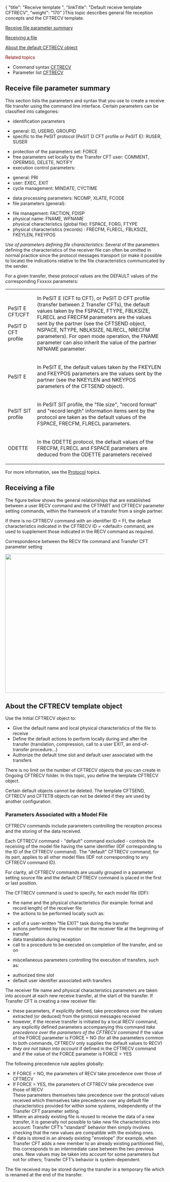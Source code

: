 {
    "title": "Receive template ",
    "linkTitle": "Default receive template CFTRECV",
    "weight": "170"
}This topic describes general file reception concepts and the
CFTRECV template.

[Receive
file parameter summary](#Receive_file_parameter_summary) 

[Receiving
a file](#Receiving_a_File)

[About
the default CFTRECV object](#About_the_default_CFTRECV_object)

<span style="color: #800000; font-weight: normal; text-decoration: none;">Related
topics</span>

-   Command syntax
    [CFTRECV](../../../c_intro_userinterfaces/command_summary#CFTRECV)
-   Parameter list
    [CFTRECV](../../../c_intro_userinterfaces/web_copilot_ui/flow_def_intro/cftrecv)

<span id="Receive_file_parameter_summary"></span>

## Receive file parameter summary

This section lists the parameters and syntax that you use to create
a receive file transfer using the command line interface. Certain
parameters can be classified into categories:

-   identification
    parameters

<!-- -->

-   general: ID,
    USERID, GROUPID
-   specific to
    the PeSIT protocol (PeSIT D CFT profile or PeSIT E): RUSER, SUSER

<!-- -->

-   protection of the
    parameters set: FORCE
-   free parameters
    set locally by the <span class="mc-variable axway_variables.Component_Short_Name variable">Transfer CFT</span> user: COMMENT, OPERMSG, DELETE, NOTIFY
-   execution control
    parameters:

<!-- -->

-   general: PRI
-   user: EXEC,
    EXIT
-   cycle management:
    MINDATE, CYCTIME

<!-- -->

-   data processing
    parameters: NCOMP, XLATE, FCODE
-   file parameters
    (general):

<!-- -->

-   file management:
    FACTION, FDISP
-   physical name:
    FNAME, WFNAME  
    physical characteristics (global file): FSPACE, FORG, FTYPE
-   physical characteristics
    (records) : FRECFM, FLRECL, FBLKSIZE, FKEYLEN, FKEYPOS

*Use of parameters defining file characteristics:*
Several of the parameters defining the characteristics of the receiver
file can often be omitted in normal practice since the protocol messages
transport (or make it possible to locate) the indications relative to
the file characteristics communicated by the sender.

For a given transfer, these protocol values are the DEFAULT values of
the corresponding Fxxxxx parameters:

<table>
   <tbody>
      <tr>
         <td><p>PeSIT E CFT/CFT</p>
<p>PeSIT D CFT profile </p>         </td>
         <td><p>In PeSIT E (CFT to CFT), or PeSIT D CFT profile (transfer
between 2 <span class="mc-variable axway_variables.Component_Short_Name variable">Transfer CFT</span>s), the default values taken by the FSPACE,
FTYPE, FBLKSIZE, FLRECL and FRECFM parameters are the values sent by the
partner (see the CFTSEND object, NSPACE, NTYPE, NBLKSIZE, NLRECL, NRECFM
parameters). For open mode operation, the FNAME parameter can also inherit
the value of the partner NFNAME parameter. </p>         </td>
      </tr>
      <tr>
         <td><p>PeSIT E </p>         </td>
         <td><p>In PeSIT E, the default values taken by the FKEYLEN and
FKEYPOS parameters are the values sent by the partner (see the NKEYLEN
and NKEYPOS parameters of the CFTSEND object). </p>         </td>
      </tr>
      <tr>
         <td><p>PeSIT SIT profile </p>         </td>
         <td><p>In PeSIT SIT profile, the "file size", "record
format" and "record length" information items sent by the
protocol are taken as the default values of the FSPACE, FRECFM, FLRECL
parameters.</p>         </td>
      </tr>
      <tr>
         <td><p>ODETTE </p>         </td>
         <td><p>In the ODETTE protocol, the default values of the FRECFM,
FLRECL and FSPACE parameters are deduced from the ODETTE parameters received</p>         </td>
      </tr>
   </tbody>
</table>

<span id="new_link_receive_templates"></span>For more information, see the [Protocol](../../../protocols_start_here) topics.

<span id="Receiving_a_File"></span>

## Receiving a file

The figure below shows the general relationships
that are established between a user RECV command and the CFTPART and CFTRECV
parameter setting commands, within the framework of a transfer from a
single partner.

If there is no CFTRECV command with an identifier
ID = FI, the default characteristics indicated in the CFTRECV ID = &lt;default>
command, are used to supplement those indicated in the RECV command as
required.

Correspondence
between the RECV file command and <span class="mc-variable axway_variables.Component_Short_Name variable">Transfer CFT</span> parameter setting

<img src="/Images/TransferCFT/Correspondence_between_RECV_and_parameter.gif" width="729" height="440" />

<span id="About_the_default_CFTRECV_object"></span>

## About the CFTRECV template object

Use the Initial CFTRECV object to:

-   Give the default
    name and local physical characteristics of the file to receive
-   Define the default
    actions to perform locally during and after the transfer (translation,
    compression, call to a user EXIT, an end-of-transfer procedure...)
-   Authorize the default
    time slot and default user associated with the transfers

There is no limit on the number of CFTRECV objects that you can create
in Ongoing CFTRECV folder. In this topic, you define the template CFTRECV
object.

Certain default objects cannot be deleted. The template CFTSEND, CFTRECV
and CFTETB objects can not be deleted if they are used by another configuration.

<span id="Parameters_Associated_with_a_Model_File"></span>

### Parameters Associated with a Model File

CFTRECV commands include parameters controlling the reception process
and the storing of the data received.

Each CFTRECV command - "default" command excluded - controls
the receiving of the model file having the same identifier (IDF corresponding
to the ID of the CFTRECV command). The "default" CFTRECV command,
for its part, applies to all other model files (IDF not corresponding
to any CFTRECV command ID).

For clarity, all CFTRECV commands are usually grouped in a parameter
setting source file and the default CFTRECV command is placed in the first
or last position.

The CFTRECV command is used to specify, for each model file (IDF):

-   the name and the
    physical characteristics (for example: format and record length) of the
    receiver file
-   the actions to
    be performed locally such as:

<!-- -->

-   call of a user-written
    "file EXIT" task during the transfer
-   actions performed
    by the monitor on the receiver file at the beginning of transfer
-   data translation
    during reception
-   call to a procedure
    to be executed on completion of the transfer, and so on

<!-- -->

-   miscellaneous parameters
    controlling the execution of transfers, such as:

<!-- -->

-   authorized
    time slot
-   default user
    identifier associated with transfers

The receiver file name and physical characteristics parameters are taken
into account at each new receive transfer, at the start of the transfer.
If <span class="mc-variable axway_variables.Component_Short_Name variable">Transfer CFT</span> is creating a new receiver file:

-   these parameters,
    if explicitly defined, take precedence over the values extracted (or deduced)
    from the protocol messages received
-   however, if the
    receive transfer is initiated by a local RECV command, any explicitly
    defined parameters accompanying this command *take precedence over the
    parameters of the CFTRECV command* if the value of the FORCE parameter
    is FORCE = NO (for all the parameters common to both commands, CFTRECV
    only supplies the default values to RECV)
-   *they
    are not taken into account* if defined in the CFTRECV command and if
    the value of the FORCE parameter is FORCE = YES

The following precedence rule applies globally:

-   If FORCE = NO,
    the parameters of RECV take precedence over those of CFTRECV
-   If FORCE = YES,
    the parameters of CFTRECV take precedence over those of RECV  
    These parameters themselves take precedence over the protocol values
    received which themselves take precedence over any default file characteristics
    provided for within some systems, independently of the <span class="mc-variable axway_variables.Component_Short_Name variable">Transfer CFT</span> parameter
    setting.
-   Where an already
    existing file is reused to receive the data of a new transfer, it is generally
    not possible to take new file characteristics into account: <span class="mc-variable axway_variables.Component_Short_Name variable">Transfer CFT</span>’s
    "standard" behavior then simply involves checking that the new
    values are compatible with the existing ones.
-   If data is stored
    in an already existing "envelope" (for example, when Transfer
    CFT adds a new member to an already existing partitioned file), this corresponds
    to an intermediate case between the two previous ones. New values may
    be taken into account for some parameters but not for others; Transfer
    CFT’s behavior is system-dependent.

The file received may be stored during the transfer in a temporary file
which is renamed at the end of the transfer.

 
